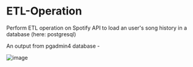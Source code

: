 # ETL-Operation
Perform ETL operation on Spotify API to load an user's song history in a database (here: postgresql)


An output from pgadmin4 database -

![image](https://user-images.githubusercontent.com/84526383/154256519-89a685c4-6da7-4d41-98c8-c3d9a9c104d6.png)

